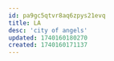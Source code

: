 ```yaml
---
id: pa9gc5qtvr8aq6zpys21evq
title: LA
desc: 'city of angels'
updated: 1740160180270
created: 1740160171137
---
```

